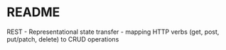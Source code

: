 # README

REST - Representational state transfer - mapping HTTP verbs (get, post, put/patch, delete) to CRUD operations
